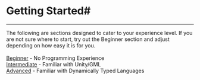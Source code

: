 # Getting Started#
---
 The following are sections designed to cater to your experience level. 
 If you are not sure where to start, try out the Beginner section and adjust depending on how easy it is for you.<br><br>
  [Beginner](#beginner) - No Programming Experience <br> 
  [Intermediate](#intermediate) - Familiar with Unity/GML<br>
  [Advanced](#advanced) - Familiar with Dynamically Typed Languages<br>

#